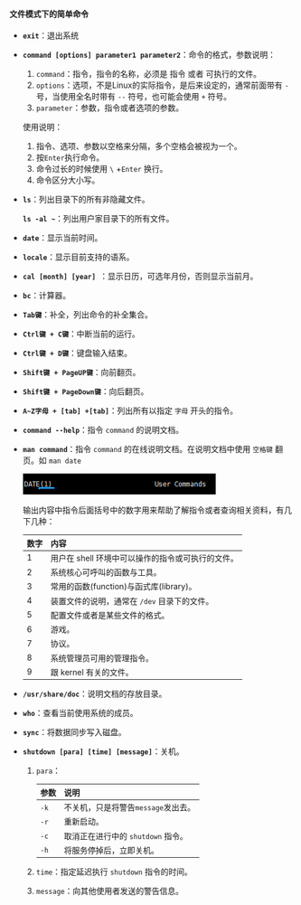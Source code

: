 #### 文件模式下的简单命令

- **`exit`**：退出系统

- **`command [options] parameter1 parameter2`**：命令的格式，参数说明：

  1. `command`：指令，指令的名称，必须是 指令 或者 可执行的文件。
  2. `options`：选项，不是Linux的实际指令，是后来设定的，通常前面带有 `-` 号，当使用全名时带有 `--` 符号，也可能会使用 `+` 符号。
  3. `parameter`：参数，指令或者选项的参数。

  使用说明：

  1. 指令、选项、参数以空格来分隔，多个空格会被视为一个。
  2. 按`Enter`执行命令。
  3. 命令过长的时候使用 `\` +`Enter` 换行。
  4. 命令区分大小写。

- **`ls`**：列出目录下的所有非隐藏文件。

  **`ls -al ~`**：列出用户家目录下的所有文件。

- **`date`**：显示当前时间。

- **`locale`**：显示目前支持的语系。

- **`cal [month] [year] `**：显示日历，可选年月份，否则显示当前月。

- **`bc`**：计算器。

- **`Tab键`**：补全，列出命令的补全集合。

- **`Ctrl键 + C键`**：中断当前的运行。

- **`Ctrl键 + D键`**：键盘输入结束。

- **`Shift键 + PageUP键`**：向前翻页。

- **`Shift键 + PageDown键`**：向后翻页。

- **`A~Z字母 + [tab] +[tab]`**：列出所有以指定 `字母` 开头的指令。

- **`command --help`**：指令 `command` 的说明文档。

- **`man command`**：指令 `command` 的在线说明文档。在说明文档中使用 `空格键` 翻页。如 `man date`

  ![](..\img\038.png)

  输出内容中指令后面括号中的数字用来帮助了解指令或者查询相关资料，有几下几种：

  | 数字 | 内容                                              |
  | ---- | ------------------------------------------------- |
  | 1    | 用户在 shell 环境中可以操作的指令或可执行的文件。 |
  | 2    | 系统核心可呼叫的函数与工具。                      |
  | 3    | 常用的函数(function)与函式库(library)。           |
  | 4    | 装置文件的说明，通常在 `/dev` 目录下的文件。      |
  | 5    | 配置文件或者是某些文件的格式。                    |
  | 6    | 游戏。                                            |
  | 7    | 协议。                                            |
  | 8    | 系统管理员可用的管理指令。                        |
  | 9    | 跟 kernel 有关的文件。                            |

- **`/usr/share/doc`**：说明文档的存放目录。

- **`who`**：查看当前使用系统的成员。

- **`sync`**：将数据同步写入磁盘。

- **`shutdown [para] [time] [message]`**：关机。

  1. `para`：

     | 参数 | 说明                                |
     | ---- | ----------------------------------- |
     | `-k` | 不关机，只是将警告`message`发出去。 |
     | `-r` | 重新启动。                          |
     | `-c` | 取消正在进行中的 `shutdown` 指令。  |
     | `-h` | 将服务停掉后，立即关机。            |

  2. `time`：指定延迟执行 `shutdown` 指令的时间。

  3. `message`：向其他使用者发送的警告信息。